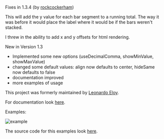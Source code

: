 Fixes in 1.3.4 (by [rockcockerham](http://www.github.com/rickcockerham))

This will add the y value for each bar segment to a running total. The way it was before it would place the label where it would be if the bars weren't stacked.

I threw in the ability to add x and y offsets for html rendering.

New in Version 1.3

* Implemented some new options (useDecimalComma, showMinValue, showMaxValue)
* changed some default values: align now defaults to center, hideSame now defaults to false
* documentation improved
* more examples of usage

This project was formerly maintained by [Leonardo Eloy](http://www.github.com/leonardoeloy).

For documentation look [here](https://github.com/winne27/flot-valuelabels/wiki).

Examples:

![example](https://raw.githubusercontent.com/winne27/flot-valuelabels/master/example.png)

The source code for this examples look [here](https://github.com/winne27/flot-valuelabels/blob/master/example.html).

